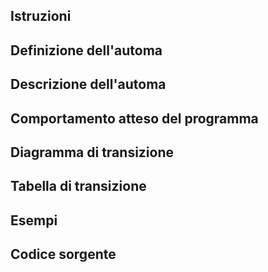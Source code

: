 ## Istruzioni

## Definizione dell'automa

## Descrizione dell'automa

## Comportamento atteso del programma

## Diagramma di transizione

## Tabella di transizione

## Esempi

## Codice sorgente

